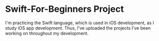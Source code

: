 # Swift-For-Beginners Project
I'm practicing the Swift language, which is used in iOS development, as I study iOS app development. Thus, I've uploaded the projects I've been working on throughout my development.
